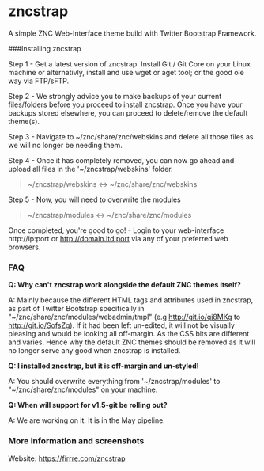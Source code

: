 zncstrap
========

A simple ZNC Web-Interface theme build with Twitter Bootstrap Framework.

###Installing zncstrap

Step 1 - Get a latest version of zncstrap. Install Git / Git Core on your Linux machine or alternativly, install and use wget or aget tool; or the good ole way via FTP/sFTP.

Step 2 - We strongly advice you to make backups of your current files/folders before you proceed to install zncstrap. Once you have your backups stored elsewhere, you can proceed to delete/remove the default theme(s). 

Step 3 - Navigate to ~/znc/share/znc/webskins and delete all those files as we will no longer be needing them.

Step 4 - Once it has completely removed, you can now go ahead and upload all files in the '~/zncstrap/webskins' folder.

> ~/zncstrap/webskins  <->  ~/znc/share/znc/webskins

Step 5 - Now, you will need to overwrite the modules

>  ~/zncstrap/modules  <->  ~/znc/share/znc/modules

Once completed, you're good to go! - Login to your web-interface http://ip:port or http://domain.ltd:port via any of your preferred web browsers.

### FAQ

**Q: Why can't zncstrap work alongside the default ZNC themes itself?**

A: Mainly because the different HTML tags and attributes used in zncstrap, as part of Twitter Bootstrap specifically in "~/znc/share/znc/modules/webadmin/tmpl" (e.g http://git.io/qj8MKg to http://git.io/SofsZg). If it had been left un-edited, it will not be visually pleasing and would be looking all off-margin. As the CSS bits are different and varies. Hence why the default ZNC themes should be removed as it will no longer serve any good when zncstrap is installed.


**Q: I installed zncstrap, but it is off-margin and un-styled!**

A: You should overwrite everything from '~/zncstrap/modules' to "~/znc/share/znc/modules" on your machine.


**Q: When will support for v1.5-git be rolling out?**

A: We are working on it. It is in the May pipeline. 

### More information and screenshots
Website: https://firrre.com/zncstrap
